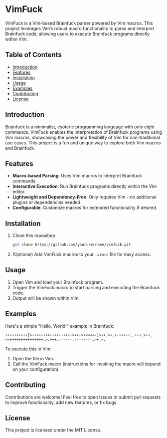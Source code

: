 # VimFuck

VimFuck is a Vim-based Brainfuck parser powered by Vim macros. This project leverages Vim’s robust macro functionality to parse and interpret Brainfuck code, allowing users to execute Brainfuck programs directly within Vim.

## Table of Contents

- [Introduction](#introduction)
- [Features](#features)
- [Installation](#installation)
- [Usage](#usage)
- [Examples](#examples)
- [Contributing](#contributing)
- [License](#license)

## Introduction

Brainfuck is a minimalist, esoteric programming language with only eight commands. VimFuck enables the interpretation of Brainfuck programs using Vim macros, showcasing the power and flexibility of Vim for non-traditional use cases. This project is a fun and unique way to explore both Vim macros and Brainfuck.

## Features

- **Macro-based Parsing**: Uses Vim macros to interpret Brainfuck commands.
- **Interactive Execution**: Run Brainfuck programs directly within the Vim editor.
- **Lightweight and Dependency-Free**: Only requires Vim – no additional plugins or dependencies needed.
- **Configurable**: Customize macros for extended functionality if desired.

## Installation

1. Clone this repository:

   ```bash
   git clone https://github.com/yourusername/vimfuck.git
   ```

2. (Optional) Add VimFuck macros to your `.vimrc` file for easy access.

## Usage

1. Open Vim and load your Brainfuck program.
2. Trigger the VimFuck macro to start parsing and executing the Brainfuck code.
3. Output will be shown within Vim.

## Examples

Here's a simple "Hello, World!" example in Brainfuck:

```brainfuck
++++++++++[>+++++++>++++++++++>+++>+<<<<-]>++.>+.+++++++..+++.>++.<<+++++++++++++++.>.+++.------.--------.>+.>.
```

To execute this in Vim:

1. Open the file in Vim.
2. Call the VimFuck macro (instructions for invoking the macro will depend on your configuration).

## Contributing

Contributions are welcome! Feel free to open issues or submit pull requests to improve functionality, add new features, or fix bugs.

## License

This project is licensed under the MIT License.
